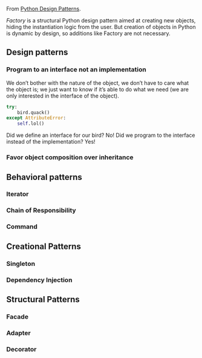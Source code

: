 From [Python Design Patterns](https://www.toptal.com/python/python-design-patterns).

_Factory_ is a structural Python design pattern aimed at creating new objects, hiding the instantiation logic from the user. But creation of objects in Python is dynamic by design, so additions like Factory are not necessary.

## Design patterns
### Program to an interface not an implementation
We don’t bother with the nature of the object, we don’t have to care what the object is; we just want to know if it’s able to do what we need (we are only interested in the interface of the object).

```py
try:
    bird.quack()
except AttributeError:
    self.lol()
```

Did we define an interface for our bird? No! Did we program to the interface instead of the implementation? Yes!

### Favor object composition over inheritance
## Behavioral patterns
### Iterator
### Chain of Responsibility
### Command
## Creational Patterns
### Singleton
### Dependency Injection
## Structural Patterns
### Facade
### Adapter
### Decorator
<!--stackedit_data:
eyJoaXN0b3J5IjpbMzg3MDk4NTM3LC00MTM4OTE2MjddfQ==
-->